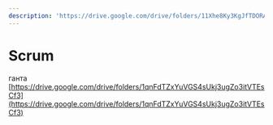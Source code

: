 ```yaml
---
description: 'https://drive.google.com/drive/folders/11Xhe8Ky3KgJfTDORAU0SNhBjC6UjHmmd'
---
```


# Scrum

ганта [https://drive.google.com/drive/folders/1qnFdTZxYuVGS4sUkj3ugZo3itVTEsCf3](https://drive.google.com/drive/folders/1qnFdTZxYuVGS4sUkj3ugZo3itVTEsCf3)  
  


